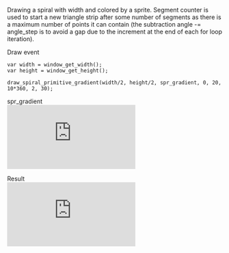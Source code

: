 Drawing a spiral with width and colored by a sprite. Segment counter is used to start a new triangle strip after some number of segments as there is a maximum number of points it can contain (the subtraction angle -= angle_step is to avoid a gap due to the increment at the end of each for loop iteration).  

Draw event  
```gml
var width = window_get_width();
var height = window_get_height();

draw_spiral_primitive_gradient(width/2, height/2, spr_gradient, 0, 20, 10*360, 2, 30);
```
spr_gradient  
![](https://forum.gamemaker.io/index.php?attachments/0f90888d-a500-4b7d-a4e1-39369fd1fc0c-png.50052/)

Result  
![](https://forum.gamemaker.io/index.php?attachments/gradient-spiral-png.50051/)


